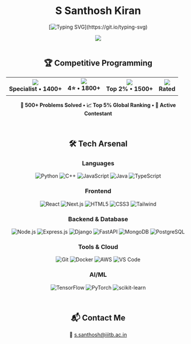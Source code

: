 <div align="center">

# S Santhosh Kiran

[![Typing SVG](https://readme-typing-svg.herokuapp.com?font=Fira+Code&weight=500&size=22&duration=3500&pause=1000&color=58A6FF&center=true&vCenter=true&width=500&lines=%3E+The+world+is+yours_)](https://git.io/typing-svg)

<img src="https://komarev.com/ghpvc/?username=santhosh&color=58a6ff&style=for-the-badge&label=PROFILE+VIEWS" />

</div>

<br/>

<div align="center">

## 🏆 Competitive Programming

<table>
<tr align="center">
<td><img src="https://img.shields.io/badge/Codeforces-1F8ACB?style=for-the-badge&logo=codeforces&logoColor=white"/><br/><b>Specialist • 1400+</b></td>
<td><img src="https://img.shields.io/badge/CodeChef-5B4638?style=for-the-badge&logo=codechef&logoColor=white"/><br/><b>4⭐ • 1800+</b></td>
<td><img src="https://img.shields.io/badge/LeetCode-FFA116?style=for-the-badge&logo=leetcode&logoColor=black"/><br/><b>Top 2% • 1500+</b></td>
<td><img src="https://img.shields.io/badge/AtCoder-000000?style=for-the-badge"/><br/><b>Rated</b></td>
</tr>
</table>

**🎯 500+ Problems Solved  •  📈 Top 5% Global Ranking  •  🚀 Active Contestant**

</div>

<br/>

<div align="center">

## 🛠️ Tech Arsenal

### Languages
![Python](https://img.shields.io/badge/Python-3776AB?style=for-the-badge&logo=python&logoColor=white)
![C++](https://img.shields.io/badge/C++-00599C?style=for-the-badge&logo=cplusplus&logoColor=white)
![JavaScript](https://img.shields.io/badge/JavaScript-F7DF1E?style=for-the-badge&logo=javascript&logoColor=black)
![Java](https://img.shields.io/badge/Java-ED8B00?style=for-the-badge&logo=openjdk&logoColor=white)
![TypeScript](https://img.shields.io/badge/TypeScript-3178C6?style=for-the-badge&logo=typescript&logoColor=white)

### Frontend
![React](https://img.shields.io/badge/React-20232A?style=for-the-badge&logo=react&logoColor=61DAFB)
![Next.js](https://img.shields.io/badge/Next.js-000000?style=for-the-badge&logo=nextdotjs&logoColor=white)
![HTML5](https://img.shields.io/badge/HTML5-E34F26?style=for-the-badge&logo=html5&logoColor=white)
![CSS3](https://img.shields.io/badge/CSS3-1572B6?style=for-the-badge&logo=css3&logoColor=white)
![Tailwind](https://img.shields.io/badge/Tailwind_CSS-38B2AC?style=for-the-badge&logo=tailwind-css&logoColor=white)

### Backend & Database
![Node.js](https://img.shields.io/badge/Node.js-43853D?style=for-the-badge&logo=node.js&logoColor=white)
![Express.js](https://img.shields.io/badge/Express.js-404D59?style=for-the-badge&logo=express&logoColor=white)
![Django](https://img.shields.io/badge/Django-092E20?style=for-the-badge&logo=django&logoColor=white)
![FastAPI](https://img.shields.io/badge/FastAPI-005571?style=for-the-badge&logo=fastapi&logoColor=white)
![MongoDB](https://img.shields.io/badge/MongoDB-4EA94B?style=for-the-badge&logo=mongodb&logoColor=white)
![PostgreSQL](https://img.shields.io/badge/PostgreSQL-316192?style=for-the-badge&logo=postgresql&logoColor=white)

### Tools & Cloud
![Git](https://img.shields.io/badge/Git-F05032?style=for-the-badge&logo=git&logoColor=white)
![Docker](https://img.shields.io/badge/Docker-2496ED?style=for-the-badge&logo=docker&logoColor=white)
![AWS](https://img.shields.io/badge/Amazon_AWS-232F3E?style=for-the-badge&logo=amazon-aws&logoColor=white)
![VS Code](https://img.shields.io/badge/Visual_Studio_Code-0078D4?style=for-the-badge&logo=visual%20studio%20code&logoColor=white)

### AI/ML
![TensorFlow](https://img.shields.io/badge/TensorFlow-FF6F00?style=for-the-badge&logo=tensorflow&logoColor=white)
![PyTorch](https://img.shields.io/badge/PyTorch-EE4C2C?style=for-the-badge&logo=pytorch&logoColor=white)
![scikit-learn](https://img.shields.io/badge/scikit--learn-F7931E?style=for-the-badge&logo=scikit-learn&logoColor=white)

</div>

<br/>

<div align="center">

## 📬 Contact Me  

📧 <a href="mailto:s.santhosh@iiitb.ac.in">s.santhosh@iiitb.ac.in</a>

</div>

